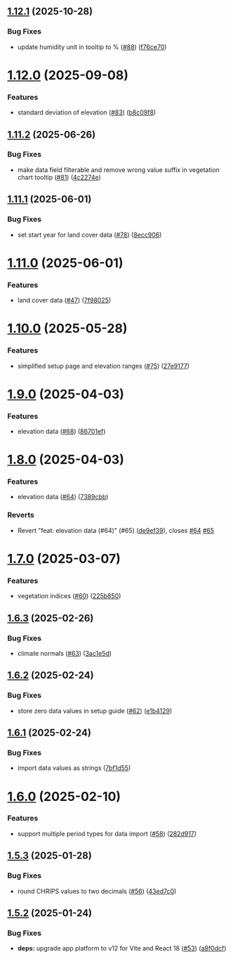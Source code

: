 ## [1.12.1](https://github.com/dhis2/climate-app/compare/v1.12.0...v1.12.1) (2025-10-28)


### Bug Fixes

* update humidity unit in tooltip to % ([#88](https://github.com/dhis2/climate-app/issues/88)) ([f76ce70](https://github.com/dhis2/climate-app/commit/f76ce70ce4b635a30b988065a99f6729553faf57))

# [1.12.0](https://github.com/dhis2/climate-app/compare/v1.11.2...v1.12.0) (2025-09-08)


### Features

* standard deviation of elevation ([#83](https://github.com/dhis2/climate-app/issues/83)) ([b8c09f8](https://github.com/dhis2/climate-app/commit/b8c09f895573ae0d8c611e20d4172216e4fe8151))

## [1.11.2](https://github.com/dhis2/climate-app/compare/v1.11.1...v1.11.2) (2025-06-26)


### Bug Fixes

* make data field filterable and remove wrong value suffix in vegetation chart tooltip ([#81](https://github.com/dhis2/climate-app/issues/81)) ([4c2274e](https://github.com/dhis2/climate-app/commit/4c2274e90d2dbb01f599e6fcb15350ced43a4c8c))

## [1.11.1](https://github.com/dhis2/climate-app/compare/v1.11.0...v1.11.1) (2025-06-01)


### Bug Fixes

* set start year for land cover data ([#78](https://github.com/dhis2/climate-app/issues/78)) ([8ecc906](https://github.com/dhis2/climate-app/commit/8ecc906de5bca5ff0e9bf77e5e8592d2380fac8e))

# [1.11.0](https://github.com/dhis2/climate-app/compare/v1.10.0...v1.11.0) (2025-06-01)


### Features

* land cover data ([#47](https://github.com/dhis2/climate-app/issues/47)) ([7f98025](https://github.com/dhis2/climate-app/commit/7f98025d2db467f066dca6a42599f999c7078353))

# [1.10.0](https://github.com/dhis2/climate-app/compare/v1.9.0...v1.10.0) (2025-05-28)


### Features

* simplified setup page and elevation ranges  ([#75](https://github.com/dhis2/climate-app/issues/75)) ([27e9177](https://github.com/dhis2/climate-app/commit/27e91770b19520cf673069f4ac239306ec56ac48))

# [1.9.0](https://github.com/dhis2/climate-app/compare/v1.8.0...v1.9.0) (2025-04-03)


### Features

* elevation data ([#68](https://github.com/dhis2/climate-app/issues/68)) ([86701ef](https://github.com/dhis2/climate-app/commit/86701efb5c9a80243d7ed3e87c41108478627482))

# [1.8.0](https://github.com/dhis2/climate-app/compare/v1.7.0...v1.8.0) (2025-04-03)


### Features

* elevation data ([#64](https://github.com/dhis2/climate-app/issues/64)) ([7389cbb](https://github.com/dhis2/climate-app/commit/7389cbbd3b21e38d5a544dd95dae16c828f553ff))


### Reverts

* Revert "feat: elevation data (#64)" (#65) ([de9ef39](https://github.com/dhis2/climate-app/commit/de9ef3910f9575a7c8cb1b0d5cc69153a61682d8)), closes [#64](https://github.com/dhis2/climate-app/issues/64) [#65](https://github.com/dhis2/climate-app/issues/65)

# [1.7.0](https://github.com/dhis2/climate-app/compare/v1.6.3...v1.7.0) (2025-03-07)


### Features

* vegetation indices ([#60](https://github.com/dhis2/climate-app/issues/60)) ([225b850](https://github.com/dhis2/climate-app/commit/225b8509d1fbf5676379c16393f6032057a0b5ce))

## [1.6.3](https://github.com/dhis2/climate-app/compare/v1.6.2...v1.6.3) (2025-02-26)


### Bug Fixes

* climate normals ([#63](https://github.com/dhis2/climate-app/issues/63)) ([3ac1e5d](https://github.com/dhis2/climate-app/commit/3ac1e5d8ac52799cb7c17fb72a5fb2ffbb698020))

## [1.6.2](https://github.com/dhis2/climate-app/compare/v1.6.1...v1.6.2) (2025-02-24)


### Bug Fixes

* store zero data values in setup guide ([#62](https://github.com/dhis2/climate-app/issues/62)) ([e1b4129](https://github.com/dhis2/climate-app/commit/e1b412960c13feb7af058e6d05e3b079c22642cf))

## [1.6.1](https://github.com/dhis2/climate-app/compare/v1.6.0...v1.6.1) (2025-02-24)


### Bug Fixes

* import data values as strings ([7bf1d55](https://github.com/dhis2/climate-app/commit/7bf1d55960574f41af9b391d6c762c5271237e77))

# [1.6.0](https://github.com/dhis2/climate-app/compare/v1.5.3...v1.6.0) (2025-02-10)


### Features

* support multiple period types for data import ([#58](https://github.com/dhis2/climate-app/issues/58)) ([282d917](https://github.com/dhis2/climate-app/commit/282d9174f5346cae6b46e8f9662186e210786687))

## [1.5.3](https://github.com/dhis2/climate-app/compare/v1.5.2...v1.5.3) (2025-01-28)


### Bug Fixes

* round CHRIPS values to two decimals ([#56](https://github.com/dhis2/climate-app/issues/56)) ([43ed7c0](https://github.com/dhis2/climate-app/commit/43ed7c0f6aeb3957393c151d5f4924be030e3fa9))

## [1.5.2](https://github.com/dhis2/climate-app/compare/v1.5.1...v1.5.2) (2025-01-24)


### Bug Fixes

* **deps:** upgrade app platform to v12 for Vite and React 18 ([#53](https://github.com/dhis2/climate-app/issues/53)) ([a8f0dcf](https://github.com/dhis2/climate-app/commit/a8f0dcfb3fd052638f0aa5061fed0484bcab2f47))
